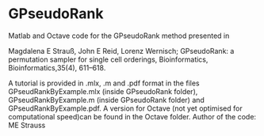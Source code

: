 # GPseudoRank
Matlab and Octave code for the GPseudoRank method presented in 

Magdalena E Strauß, John E Reid, Lorenz Wernisch; GPseudoRank: a permutation sampler for single cell orderings, Bioinformatics, Bioinformatics,35(4), 611–618.

A tutorial is provided in .mlx, .m and .pdf format in the files GPseudRankByExample.mlx (inside GPseudoRank folder), GPseudRankByExample.m (inside GPseudoRank folder) and GPseudRankByExample.pdf. A version for Octave (not yet optimised for computational speed)can be found in the Octave folder. 
Author of the code: ME Strauss
